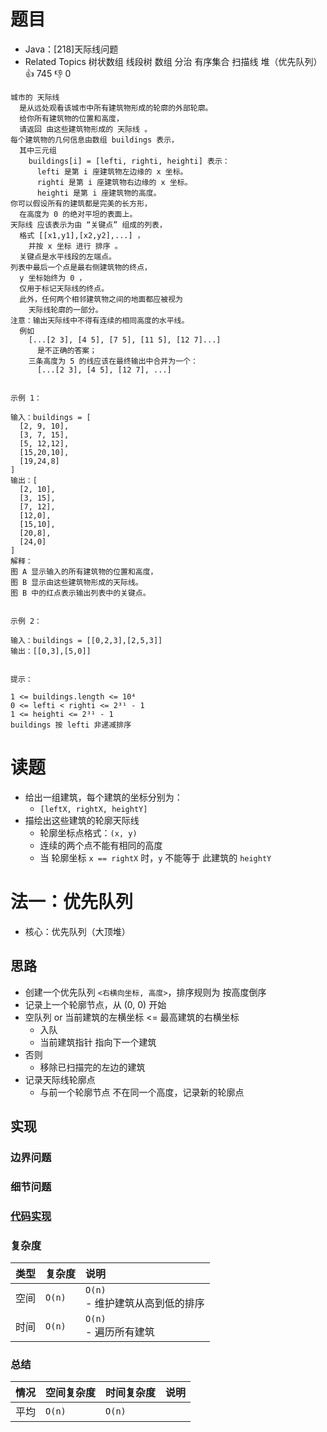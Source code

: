 # 题目

- Java：[218]天际线问题
- Related Topics 树状数组 线段树 数组 分治 有序集合 扫描线 堆（优先队列） 👍 745 👎 0

```text
城市的 天际线 
  是从远处观看该城市中所有建筑物形成的轮廓的外部轮廓。
  给你所有建筑物的位置和高度，
  请返回 由这些建筑物形成的 天际线 。 
每个建筑物的几何信息由数组 buildings 表示，
  其中三元组 
    buildings[i] = [lefti, righti, heighti] 表示： 
      lefti 是第 i 座建筑物左边缘的 x 坐标。 
      righti 是第 i 座建筑物右边缘的 x 坐标。 
      heighti 是第 i 座建筑物的高度。 
你可以假设所有的建筑都是完美的长方形，
  在高度为 0 的绝对平坦的表面上。 
天际线 应该表示为由 “关键点” 组成的列表，
  格式 [[x1,y1],[x2,y2],...] ，
    并按 x 坐标 进行 排序 。
  关键点是水平线段的左端点。
列表中最后一个点是最右侧建筑物的终点，
  y 坐标始终为 0 ，
  仅用于标记天际线的终点。
  此外，任何两个相邻建筑物之间的地面都应被视为
    天际线轮廓的一部分。 
注意：输出天际线中不得有连续的相同高度的水平线。
  例如 
    [...[2 3], [4 5], [7 5], [11 5], [12 7]...] 
      是不正确的答案；
    三条高度为 5 的线应该在最终输出中合并为一个：
      [...[2 3], [4 5], [12 7], ...] 


示例 1： 

输入：buildings = [
  [2, 9, 10],
  [3, 7, 15],
  [5, 12,12],
  [15,20,10],
  [19,24,8]
]
输出：[
  [2, 10],
  [3, 15],
  [7, 12],
  [12,0],
  [15,10],
  [20,8],
  [24,0]
]
解释：
图 A 显示输入的所有建筑物的位置和高度，
图 B 显示由这些建筑物形成的天际线。
图 B 中的红点表示输出列表中的关键点。 


示例 2： 

输入：buildings = [[0,2,3],[2,5,3]]
输出：[[0,3],[5,0]]


提示： 

1 <= buildings.length <= 10⁴ 
0 <= lefti < righti <= 2³¹ - 1 
1 <= heighti <= 2³¹ - 1 
buildings 按 lefti 非递减排序 
```

# 读题

- 给出一组建筑，每个建筑的坐标分别为：
  - `[leftX, rightX, heightY]`
- 描绘出这些建筑的轮廓天际线
  - 轮廓坐标点格式：`(x, y)`
  - 连续的两个点不能有相同的高度
  - 当 轮廓坐标 `x == rightX` 时，`y` 不能等于 此建筑的 `heightY`

# 法一：优先队列

- 核心：优先队列（大顶堆）

## 思路

- 创建一个优先队列 `<右横向坐标, 高度>`，排序规则为 按高度倒序
- 记录上一个轮廓节点，从 (0, 0) 开始
- 空队列 or 当前建筑的左横坐标 <= 最高建筑的右横坐标
  - 入队
  - 当前建筑指针 指向下一个建筑
- 否则
  - 移除已扫描完的左边的建筑
- 记录天际线轮廓点
  - 与前一个轮廓节点 不在同一个高度，记录新的轮廓点

## 实现

### 边界问题

### 细节问题

### [代码实现](Demo01.java)

### 复杂度

类型 | 复杂度 | 说明
:--- |:--- |:---
空间 | `O(n)` | `O(n)` </br> - 维护建筑从高到低的排序
时间 | `O(n)` | `O(n)` </br> - 遍历所有建筑

### 总结

情况 | 空间复杂度 | 时间复杂度 | 说明
:--- |:--- |:--- |:---
平均 | `O(n)` | `O(n)` |
